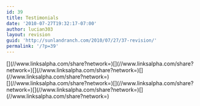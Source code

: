```yaml
---
id: 39
title: Testimonials
date: '2010-07-27T19:32:17-07:00'
author: lucian303
layout: revision
guid: 'http://sunlandranch.com/2010/07/27/37-revision/'
permalink: '/?p=39'
---
```


<div class="linksalpha_container linksalpha_app_3" data-counters="1" data-size="regular" data-style="square" data-title="Testimonials" data-url="https://www.sunlandranch.com/?p=39">[](//www.linksalpha.com/share?network=)[](//www.linksalpha.com/share?network=)[](//www.linksalpha.com/share?network=)[](//www.linksalpha.com/share?network=)</div><div class="linksalpha_container linksalpha_app_7" data-position="" data-title="Testimonials" data-url="https://www.sunlandranch.com/?p=39">[](//www.linksalpha.com/share?network=)[](//www.linksalpha.com/share?network=)[](//www.linksalpha.com/share?network=)[](//www.linksalpha.com/share?network=)</div>